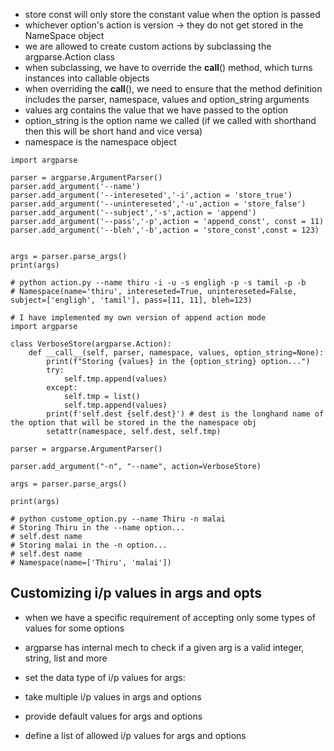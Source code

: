 - store const will only store the constant value when the option is passed  
- whichever option's action is version -> they do not get stored in the NameSpace object  
- we are allowed to create custom actions by subclassing the argparse.Action class  
- when subclassing, we have to override the __call__() method, which turns instances into callable objects  
- when overriding the __call__(), we need to ensure that the method definition includes the parser, namespace, values and option_string arguments  
- values arg contains the value that we have passed to the option  
- option_string is the option name we called (if we called with shorthand then this will be short hand and vice versa)  
- namespace is the namespace object  
  
```  
import argparse  
  
parser = argparse.ArgumentParser()  
parser.add_argument('--name')  
parser.add_argument('--intereseted','-i',action = 'store_true')  
parser.add_argument('--unintereseted','-u',action = 'store_false')  
parser.add_argument('--subject','-s',action = 'append')  
parser.add_argument('--pass','-p',action = 'append_const', const = 11)  
parser.add_argument('--bleh','-b',action = 'store_const',const = 123)  
  
  
args = parser.parse_args()  
print(args)  
  
# python action.py --name thiru -i -u -s engligh -p -s tamil -p -b  
# Namespace(name='thiru', intereseted=True, unintereseted=False, subject=['engligh', 'tamil'], pass=[11, 11], bleh=123)  
```  
  
```  
# I have implemented my own version of append action mode  
import argparse  
  
class VerboseStore(argparse.Action):  
    def __call__(self, parser, namespace, values, option_string=None):  
        print(f"Storing {values} in the {option_string} option...")  
        try:  
            self.tmp.append(values)  
        except:  
            self.tmp = list()  
            self.tmp.append(values)  
        print(f'self.dest {self.dest}') # dest is the longhand name of the option that will be stored in the the namespace obj  
        setattr(namespace, self.dest, self.tmp)  
  
parser = argparse.ArgumentParser()  
  
parser.add_argument("-n", "--name", action=VerboseStore)  
  
args = parser.parse_args()  
  
print(args)  
  
# python custome_option.py --name Thiru -n malai  
# Storing Thiru in the --name option...  
# self.dest name  
# Storing malai in the -n option...  
# self.dest name  
# Namespace(name=['Thiru', 'malai'])  
```  
  
## Customizing i/p values in args and opts  
- when we have a specific requirement of accepting only some types of values for some options  
- argparse has internal mech to check if a given arg is a valid integer, string, list and more  
- set the data type of i/p values for args:  
  
- take multiple i/p values in args and options  
  
- provide default values for args and options  
  
- define a list of allowed i/p values for args and options